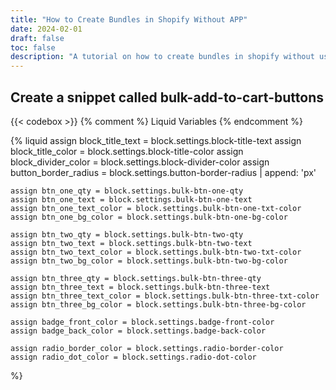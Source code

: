 ```yaml
---
title: "How to Create Bundles in Shopify Without APP"
date: 2024-02-01
draft: false
toc: false
description: "A tutorial on how to create bundles in shopify without using apps."
---
```


## Create a snippet called bulk-add-to-cart-buttons

{{< codebox >}}
{% comment %}
Liquid Variables
{% endcomment %}

{% liquid
assign block_title_text = block.settings.block-title-text
assign block_title_color = block.settings.block-title-color
assign block_divider_color = block.settings.block-divider-color
assign button_border_radius = block.settings.button-border-radius | append: 'px'

    assign btn_one_qty = block.settings.bulk-btn-one-qty
    assign btn_one_text = block.settings.bulk-btn-one-text
    assign btn_one_text_color = block.settings.bulk-btn-one-txt-color
    assign btn_one_bg_color = block.settings.bulk-btn-one-bg-color

    assign btn_two_qty = block.settings.bulk-btn-two-qty
    assign btn_two_text = block.settings.bulk-btn-two-text
    assign btn_two_text_color = block.settings.bulk-btn-two-txt-color
    assign btn_two_bg_color = block.settings.bulk-btn-two-bg-color

    assign btn_three_qty = block.settings.bulk-btn-three-qty
    assign btn_three_text = block.settings.bulk-btn-three-text
    assign btn_three_text_color = block.settings.bulk-btn-three-txt-color
    assign btn_three_bg_color = block.settings.bulk-btn-three-bg-color

    assign badge_front_color = block.settings.badge-front-color
    assign badge_back_color = block.settings.badge-back-color

    assign radio_border_color = block.settings.radio-border-color
    assign radio_dot_color = block.settings.radio-dot-color

%}

<template id = "main-content">
    <style>
        .bulk_btn {
            width: 100%;
            background-color: var(--button-background-color, #FFFFFF) !important;
            border: 1px solid var(--button-border-color, #D89693);
            margin-bottom: 16px;
            font-family: 'Poppins', sans-serif;
            font-size: 1rem;
            padding: 8px 24px;
            cursor: pointer;
            border-radius: 24px;
            display: flex;
            justify-content: space-between;
            align-items: center;
            transition: all 0.3s ease;
            max-width: 857px;
            position: relative;
            overflow: visible;
        }

        .bulk_btn:hover {
            background-color: var(--button-hover-color, #f5f5f5) !important;
            border-color: var(--button-border-hover-color, #c78683);
        }

        .option-left {
            display: flex;
            align-items: center;
            gap: 16px;
        }

        .radio-circle {
            width: 24px;
            height: 24px;
            border: 2px solid var(--radio-border-color, #000);
            border-radius: 50%;
            position: relative;
        }

        .radio-circle::after {
            content: '';
            position: absolute;
            top: 50%;
            left: 50%;
            transform: translate(-50%, -50%);
            width: 12px;
            height: 12px;
            background-color: var(--radio-dot-color, #000);
            border-radius: 50%;
            opacity: 0;
            transition: opacity 0.2s ease;
        }

        /* Show inner circle on hover AND when selected */
        .bulk_btn:hover .radio-circle::after,
        .bulk_btn.selected .radio-circle::after {
            opacity: 1;
        }

        .option-info {
            display: flex;
            flex-direction: column;
            text-align: left;
        }

        .option-title {
            font-size: 19px;
            font-weight: 700;
            letter-spacing: -0.4px;
        }

        .option-save {
            font-size: 14px;
        }

        .option-price {
            text-align: right;
        }

        .price-new {
            font-size: 20px;
        }

        .price-old {
            font-size: 14px;
            text-decoration: line-through;
        }

        .error--hidden {
            display: none !important;
        }

        .popular-badge {
            position: absolute;
            right: -40px;
            top: -33px;
            transform: rotate(2.8deg);
            z-index: 2;
        }

        .badge-container {
            width: 108px;
            height: 50px;
            position: relative;
        }

        .badge-ellipse {
            position: absolute;
            width: 108px;
            height: 47px;
            border-radius: 50%;
        }

        .badge-ellipse-back {
            background: var(--badge-back-color, #A86A69);
            top: 3px;
        }

        .badge-ellipse-front {
            background: var(--badge-front-color, #F09896);
            top: 0;
        }

        .badge-text {
            position: relative;
            z-index: 2;
            color: #fff;
            text-align: center;
            padding-top: 4px;
        }

        .badge-most {
            font-size: 12px;
            font-weight: 700;
        }

        .badge-popular {
            font-size: 16px;
            font-weight: 700;
        }
    </style>
    <div style = "display: inline-flex; justify-content: center; align-items: center;" class="bulk-add__error-message-wrapper error--hidden" role="alert">
    <svg
        style = "margin-right: 5px"
        aria-hidden="true"
        focusable="false"
        class="icon icon-error"
        viewBox="0 0 13 13"
        height = "11"
        width = "11"
    >
        <circle cx="6.5" cy="6.50049" r="5.5" stroke="white" stroke-width="2"/>
        <circle cx="6.5" cy="6.5" r="5.5" fill="#EB001B" stroke="#EB001B" stroke-width="0.7"/>
        <path d="M5.87413 3.52832L5.97439 7.57216H7.02713L7.12739 3.52832H5.87413ZM6.50076 9.66091C6.88091 9.66091 7.18169 9.37267 7.18169 9.00504C7.18169 8.63742 6.88091 8.34917 6.50076 8.34917C6.12061 8.34917 5.81982 8.63742 5.81982 9.00504C5.81982 9.37267 6.12061 9.66091 6.50076 9.66091Z" fill="white"/>
        <path d="M5.87413 3.17832H5.51535L5.52424 3.537L5.6245 7.58083L5.63296 7.92216H5.97439H7.02713H7.36856L7.37702 7.58083L7.47728 3.537L7.48617 3.17832H7.12739H5.87413ZM6.50076 10.0109C7.06121 10.0109 7.5317 9.57872 7.5317 9.00504C7.5317 8.43137 7.06121 7.99918 6.50076 7.99918C5.94031 7.99918 5.46982 8.43137 5.46982 9.00504C5.46982 9.57872 5.94031 10.0109 6.50076 10.0109Z" fill="white" stroke="#EB001B" stroke-width="0.7">
    </svg>
    <span style = "font-size: 12px;" class="bulk-add__error-message">You can't add more of this product to the cart</span>
    </div>
    <button class="bulk_btn button">
        <div class="popular-badge">
            <div class="badge-container">
                <div class="badge-ellipse badge-ellipse-back"></div>
                <div class="badge-ellipse badge-ellipse-front"></div>
                <div class="badge-text">
                    <div class="badge-most">Most</div>
                    <div class="badge-popular">Popular</div>
                </div>
            </div>
        </div>
        <div class="option-left">
            <div class="radio-circle"></div>
            <div class="option-info">
                <div class="option-title"><slot name="btn_text"></slot></div>
                <div class="option-save"><slot name="save_text">You Save 0%</slot></div>
            </div>
        </div>
        <div class="option-price">
            <div class="price-new">$62.44</div>
            <div class="price-old">$105.00</div>
        </div>
    </button>

</template>

<script>

//Store current inventory from liquid inside of Javascript Object
const inventoryObj = {}
{% for v in product.variants %}
    inventoryObj[{{ v.id }}] = {{ v.inventory_quantity }}
{% endfor %}

class BulkAddToCart extends HTMLElement {
  constructor() {
    super();

    //Set up the Shadow DOM in the Web Component
    const shadow = this.attachShadow({ mode: 'closed' })
    this.shadowDom = shadow

    const template = document.getElementById('main-content').content.cloneNode(true)
    shadow.append( template );
  }

  static get observedAttributes() { 
    return [
        'product-id', 
        'quantity-to-add', 
        'show-badge',
        'button-background-color',
        'button-border-color',
        'button-hover-color',
        'button-border-hover-color',
        'radio-border-color',
        'radio-dot-color',
        'badge-front-color',
        'badge-back-color'
    ]; 
  }

  bulkAddToCart(variantId, quantity){
    const requestUrl = window.Shopify.routes.root + 'cart/add.js'
    const cart = document.querySelector('cart-notification') || document.querySelector('cart-drawer');
    const productData = {
        items: [
            {
                'id': variantId,
                'quantity': quantity
            }
        ],
        sections: cart.getSectionsToRender().map((section) => section.id),
        sections_url: window.location.pathname
    }


    fetch(requestUrl, {
        method: 'POST',
        headers: {
            "content-type": "application/json"
        },
        body: JSON.stringify(productData)
    })
      .then((response) => response.json())
      .then(data => {
        //Store HTML from Section Rendering API into variables

        const sections = data.sections

        //New HTML to update Current DOM with
        const cartIconBubble = new DOMParser().parseFromString(sections["cart-icon-bubble"], 'text/html')
        const cartNotificationButton = new DOMParser().parseFromString(sections["cart-notification-button"],'text/html')
        const cartNotificationProduct = new DOMParser().parseFromString(sections["cart-notification-product"],'text/html')

        console.log("Cart Notification Product Before",cartNotificationProduct)

        //Update Oringinal DOM
        document.querySelector("#cart-icon-bubble").innerHTML = cartIconBubble.querySelector("#shopify-section-cart-icon-bubble").innerHTML

        document.querySelector("#cart-notification-button").innerHTML = cartNotificationButton.querySelector("#shopify-section-cart-notification-button").innerHTML

        

        console.log("Cart Notification Product After", document.querySelector("#cart-notification-product"))


        const found = this.findProductElementByVariantId(cartNotificationProduct, variantId)
        console.log("The current variant", variantId)
        console.log("What did I find?", found)
        document.querySelector("#cart-notification-product").innerHTML = found.innerHTML


        //Show Cart Notification
        cart.open()

      })
      .catch(err => {
        console.error(`There was an issue bulk adding to cart \n\n Error Message: ${err}`)
        const errorMsg = this.shadowDom.querySelector(".bulk-add__error-message-wrapper")
        errorMsg.classList.toggle("error--hidden")
      })
  }

  //Use this section for the refactor
  getSectionInnerHTML(html, selector = '.shopify-section') {
    return new DOMParser().parseFromString(html, 'text/html').querySelector(selector).innerHTML;
  }

  findProductElementByVariantId(htmlString, variantId) {

    const parentElement = htmlString.getElementById('shopify-section-cart-notification-product');

    if (!parentElement) {
        return null; // Parent element not found
    }

    // Check if there's only one child element
    if (parentElement.children.length === 1) {
        return parentElement.children[0];
    }

    // Search for child element with matching variant ID
    for (const child of parentElement.children) {
        const childIdParts = child.id.split(':');
        if (childIdParts.length > 1 && childIdParts[0].includes(variantId)) {
        return child;
        }
    }

    return null; // No matching child element found
  }

  setButtonState(){
    if(!this.amountInStock || !this.productId) return

    const variantStockCount = this.amountInStock[this.productId]
    const enoughToAddToCart = variantStockCount >= this.quantity ? true : false

    const bulkBtn = this.shadowDom.querySelector(".bulk_btn")

    if(!enoughToAddToCart){
        console.log("Render Out of Stock State")

        bulkBtn.style.opacity = "0.5"
        bulkBtn.style.cursor = "not-allowed"
        bulkBtn.style.pointerEvents = "none"
        return
    }

    bulkBtn.style.opacity = "1"
    bulkBtn.style.cursor = "pointer"
    bulkBtn.style.pointerEvents = "auto"
   
  }

  
  connectedCallback() {
    console.log("BulkAddToCart has connected")

    //get attributes and assign them to component variables
    const product_id = this.getAttribute("product-id")
    const quantity = this.getAttribute("quantity-to-add")
    const btn_bg_color = this.getAttribute("bg-color")

    this.productId = product_id ? product_id : null
    this.quantity = quantity ? quantity: null
    this.amountInStock = inventoryObj ? inventoryObj : null

    //Set Button State
    this.setButtonState()

    //Set up Button Event Listeners
    const bulkBtn = this.shadowDom.querySelector(".bulk_btn")
    bulkBtn.style.backgroundColor = btn_bg_color

    bulkBtn.addEventListener("click", () => {
        this.bulkAddToCart(this.productId, this.quantity)
    })

    // Handle badge visibility
    const showBadge = this.getAttribute('show-badge');
    const badge = this.shadowDom.querySelector('.popular-badge');
    if (badge) {
        badge.style.display = showBadge === 'true' ? 'block' : 'none';
    }

    // Set badge colors
    const badgeFrontColor = this.getAttribute('badge-front-color');
    const badgeBackColor = this.getAttribute('badge-back-color');
    
    if (badgeFrontColor) {
        this.shadowDom.host.style.setProperty('--badge-front-color', badgeFrontColor);
    }
    if (badgeBackColor) {
        this.shadowDom.host.style.setProperty('--badge-back-color', badgeBackColor);
    }

    // Set button colors
    const bgColor = this.getAttribute('button-background-color');
    const borderColor = this.getAttribute('button-border-color');
    const hoverColor = this.getAttribute('button-hover-color');
    const borderHoverColor = this.getAttribute('button-border-hover-color');
    
    if (bgColor) {
        this.shadowDom.host.style.setProperty('--button-background-color', bgColor);
    }
    if (borderColor) {
        this.shadowDom.host.style.setProperty('--button-border-color', borderColor);
    }
    if (hoverColor) {
        this.shadowDom.host.style.setProperty('--button-hover-color', hoverColor);
    }
    if (borderHoverColor) {
        this.shadowDom.host.style.setProperty('--button-border-hover-color', borderHoverColor);
    }

    // Add these lines to set radio button colors
    const radioBorderColor = this.getAttribute('radio-border-color');
    const radioDotColor = this.getAttribute('radio-dot-color');
    
    if (radioBorderColor) {
        this.shadowDom.host.style.setProperty('--radio-border-color', radioBorderColor);
    }
    if (radioDotColor) {
        this.shadowDom.host.style.setProperty('--radio-dot-color', radioDotColor);
    }

    // Extract discount from button text and update save text
    const btnTextSlot = this.shadowDom.querySelector('slot[name="btn_text"]');
    btnTextSlot.addEventListener('slotchange', () => {
        const btnText = btnTextSlot.assignedNodes()[0].textContent;
        const discountMatch = btnText.match(/(\d+)%\s+[Oo]ff/);
        const discount = discountMatch ? discountMatch[1] : '0';
        
        // Create and update the save text slot content
        const saveTextSpan = document.createElement('span');
        saveTextSpan.slot = 'save_text';
        saveTextSpan.textContent = `You Save ${discount}%`;
        
        // Replace existing save text slot content
        const oldSaveText = this.querySelector('[slot="save_text"]');
        if (oldSaveText) {
            oldSaveText.remove();
        }
        this.appendChild(saveTextSpan);
    });
  }

  attributeChangedCallback(name, oldValue, newValue) {
    if (name === 'product-id') {
        this.productId = newValue;
        this.setButtonState()
    } else if (name === 'badge-front-color') {
        this.shadowDom.host.style.setProperty('--badge-front-color', newValue);
    } else if (name === 'badge-back-color') {
        this.shadowDom.host.style.setProperty('--badge-back-color', newValue);
    } else if (name === 'button-background-color') {
        this.shadowDom.host.style.setProperty('--button-background-color', newValue);
    } else if (name === 'button-border-color') {
        this.shadowDom.host.style.setProperty('--button-border-color', newValue);
    } else if (name === 'button-hover-color') {
        this.shadowDom.host.style.setProperty('--button-hover-color', newValue);
    } else if (name === 'button-border-hover-color') {
        this.shadowDom.host.style.setProperty('--button-border-hover-color', newValue);
    } else if (name === 'radio-border-color') {
        this.shadowDom.host.style.setProperty('--radio-border-color', newValue);
    } else if (name === 'radio-dot-color') {
        this.shadowDom.host.style.setProperty('--radio-dot-color', newValue);
    }
  }
}

customElements.define('bulk-add-to-cart', BulkAddToCart);

const target = document.querySelector(".product.grid")
const config = {
   childList: true,
   subtree: true
 };

 const observer = new MutationObserver(() => {

    const bulkAddComponents = Array.from(document.querySelectorAll("bulk-add-to-cart"))
    const currentUrl = window.location.href
    const hasQueryParam = currentUrl.includes("?variant=")
    


    if(!bulkAddComponents || bulkAddComponents.length < 1) return
    if(!hasQueryParam) return

    const getVariantIdFromUrl = () => {
        const urlParams = new URLSearchParams(window.location.search);
        return urlParams.get('variant');
    }

    // const indexOfParam = currentUrl.lastIndexOf("?variant=")
    const productVariantId = getVariantIdFromUrl()

    bulkAddComponents.forEach( component => {
        component.setAttribute("product-id", productVariantId)
    })
 })
 observer.observe(target, config)
</script>

{% comment %} General Styles for Block {% endcomment %}

<style>
    :root {
        --block-title-color: {{ block_title_color | default: '#000' }};
        --block-divider-color: {{ block_divider_color | default: 'rgba(0, 0, 0, 0.12)' }};
    }

    .bundle-title {
        display: flex;
        align-items: center;
        text-align: center;
        gap: 8px;
        margin-bottom: 10px;
        color: var(--block-title-color);
        font-size: var(--block-title-font-size, 14px);
        font-weight: var(--block-title-font-weight, bold);
        font-style: var(--block-title-font-style, normal);
    }

    .bundle-title::before,
    .bundle-title::after {
        content: "";
        flex: 1;
        height: 1px;
        background-color: var(--block-divider-color);
    }
</style>

<div class="content-container">
    {% if block_title_text %}
        <p class="bundle-title">{{ block_title_text }}</p>
    {% endif %}

    {% if btn_one_text and btn_one_qty > 1 %}
        <div>
            <bulk-add-to-cart
                product-id="{{ product.selected_or_first_available_variant.id }}"
                quantity-to-add="{{ btn_one_qty }}"
                show-badge="false"
                button-background-color="{{ block.settings.btn-one-background-color }}"
                button-border-color="{{ block.settings.btn-one-border-color }}"
                button-hover-color="{{ block.settings.btn-one-hover-color }}"
                button-border-hover-color="{{ block.settings.btn-one-border-hover-color }}"
                radio-border-color="{{ radio_border_color }}"
                radio-dot-color="{{ radio_dot_color }}">
                <span style="color: {{ btn_one_text_color }};" slot="btn_text">{{ btn_one_text }}</span>
                <span slot="save_text">You Save 0%</span>
            </bulk-add-to-cart>
        </div>
    {% endif %}

    {% if btn_two_text and btn_two_qty > 1 %}
        <div>
            <bulk-add-to-cart
                product-id="{{ product.selected_or_first_available_variant.id }}"
                quantity-to-add="{{ btn_two_qty }}"
                show-badge="true"
                button-background-color="{{ block.settings.btn-two-background-color }}"
                button-border-color="{{ block.settings.btn-two-border-color }}"
                button-hover-color="{{ block.settings.btn-two-hover-color }}"
                button-border-hover-color="{{ block.settings.btn-two-border-hover-color }}"
                radio-border-color="{{ radio_border_color }}"
                radio-dot-color="{{ radio_dot_color }}"
                badge-front-color="{{ badge_front_color }}"
                badge-back-color="{{ badge_back_color }}">
                <span style="color: {{ btn_two_text_color }};" slot="btn_text">{{ btn_two_text }}</span>
            </bulk-add-to-cart>
        </div>
    {% endif %}
    {% if btn_three_text and btn_three_qty > 1 %}
        <div>
            <bulk-add-to-cart
                product-id="{{ product.selected_or_first_available_variant.id }}"
                quantity-to-add="{{ btn_three_qty }}"
                show-badge="false"
                button-background-color="{{ block.settings.btn-three-background-color }}"
                button-border-color="{{ block.settings.btn-three-border-color }}"
                button-hover-color="{{ block.settings.btn-three-hover-color }}"
                button-border-hover-color="{{ block.settings.btn-three-border-hover-color }}"
                radio-border-color="{{ radio_border_color }}"
                radio-dot-color="{{ radio_dot_color }}">
                <span style="color: {{ btn_three_text_color }};" slot="btn_text">{{ btn_three_text }}</span>
            </bulk-add-to-cart>
        </div>
    {% endif %}

</div>
{{< /codebox >}}

## Go into your main-product.liquid file and search for when icon-with-text and paste this code

{{< codebox >}}
{% comment %}Start of Bulk Add to Cart Component{% endcomment %}
{% when 'bulk-add-to-cart' %}  
{% render 'bulk-add-to-cart-buttons' block: block %}
{% comment %}End of Bulk Add to Cart Component{% endcomment %}
{{< /codebox >}}

## Add this code into your block settings

{{<codebox>}}
{
"type": "bulk-add-to-cart",
"name": "Bulk Add to Cart",
"limit": 1,
"settings": [
{
"type": "text",
"id": "block-title-text",
"default": "Bundle & Save",
"label": "Block Title Text"
},
{
"type": "color",
"id": "block-title-color",
"label": "Title Text Color",
"default": "#000000"
},
{
"type": "color",
"id": "block-divider-color",
"label": "Divider Line Color",
"default": "rgba(0, 0, 0, 0.12)"
},
{
"type": "header",
"content": "Bulk Button 1 Settings"
},
{
"type": "text",
"default": "Buy 2 at 10% Off",
"id": "bulk-btn-one-text",
"label": "Button Text"
},
{
"type": "color",
"id": "btn-one-background-color",
"label": "Button 1 Background Color",
"default": "#FFFFFF"
},
{
"type": "color",
"id": "btn-one-border-color",
"label": "Button 1 Border Color",
"default": "#D89693"
},
{
"type": "number",
"default": 2,
"id": "bulk-btn-one-qty",
"label": "Quantity To Add"
},
{
"type": "color",
"id": "bulk-btn-one-txt-color",
"label": "Button Text Color",
"default": "#121212"
},
{
"type": "color",
"id": "btn-one-hover-color",
"label": "Button 1 Hover Background",
"default": "#f5f5f5"
},
{
"type": "color",
"id": "btn-one-border-hover-color",
"label": "Button 1 Hover Border",
"default": "#c78683"
},
{
"type": "header",
"content": "Bulk Button 2 Settings"
},
{
"type": "text",
"default": "Buy 3 at 10% Off",
"id": "bulk-btn-two-text",
"label": "Button Text"
},
{
"type": "number",
"default": 3,
"id": "bulk-btn-two-qty",
"label": "Quantity To Add"
},
{
"type": "color",
"id": "bulk-btn-two-txt-color",
"label": "Button Text Color",
"default": "#121212"
},
{
"type": "color",
"id": "btn-two-background-color",
"label": "Button 2 Background Color",
"default": "#FFFFFF"
},
{
"type": "color",
"id": "btn-two-border-color",
"label": "Button 2 Border Color",
"default": "#D89693"
},
{
"type": "color",
"id": "btn-two-hover-color",
"label": "Button 2 Hover Background",
"default": "#f5f5f5"
},
{
"type": "color",
"id": "btn-two-border-hover-color",
"label": "Button 2 Hover Border",
"default": "#c78683"
},

        {
          "type": "header",
          "content": "Bulk Button 3 Settings"
        },
        {
          "type": "text",
          "default": "Buy 4 at 10% Off",
          "id": "bulk-btn-three-text",
          "label": "Button Text"
        },
        {
          "type": "number",
          "default": 4,
          "id": "bulk-btn-three-qty",
          "label": "Quantity To Add"
        },
        {
          "type": "color",
          "id": "bulk-btn-three-txt-color",
          "label": "Button Text Color",
          "default": "#121212"
        },
        {
                    "type": "color",
                    "id": "btn-three-background-color",
                    "label": "Button 3 Background Color",
                    "default": "#FFFFFF"
                },
                {
                    "type": "color",
                    "id": "btn-three-border-color",
                    "label": "Button 3 Border Color",
                    "default": "#D89693"
                },
                {
                    "type": "color",
                    "id": "btn-three-hover-color",
                    "label": "Button 3 Hover Background",
                    "default": "#f5f5f5"
                },
                {
                    "type": "color",
                    "id": "btn-three-border-hover-color",
                    "label": "Button 3 Hover Border",
                    "default": "#c78683"
                },

        {
                    "type": "header",
                    "content": "Badge Settings"
                },
                {
                    "type": "color",
                    "id": "badge-front-color",
                    "label": "Badge Front Color",
                    "default": "#F09896"
                },
                {
                    "type": "color",
                    "id": "badge-back-color",
                    "label": "Badge Back Color",
                    "default": "#A86A69"
                },





                {
      "type": "header",
      "content": "Radio Button Colors"
    },
    {
      "type": "color",
      "id": "radio-border-color",
      "label": "Radio Button Border Color",
      "default": "#000000"
    },
    {
      "type": "color",
      "id": "radio-dot-color",
      "label": "Radio Button Dot Color",
      "default": "#000000"
    },

{
"type": "range",
"id": "button-border-radius",
"min": 0,
"max": 40,
"step": 1,
"unit": "px",
"label": "Button Border Radius",
"default": 24
}
]
},

{{< /codebox >}}
